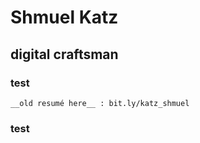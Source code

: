 # Shmuel Katz  
## digital craftsman 
### test

    __old resumé here__ : bit.ly/katz_shmuel

### test
